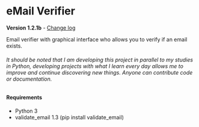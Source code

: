 # eMail Verifier
**Version 1.2.1b** - [Change log](CHANGELOG.md)

Email verifier with graphical interface who allows you to verify if an email exists.
###### It should be noted that I am developing this project in parallel to my studies in Python, developing projects with what I learn every day allows me to improve and continue discovering new things. Anyone can contribute code or documentation.
#### Requirements
- Python 3
- validate_email 1.3 (pip install validate_email)
